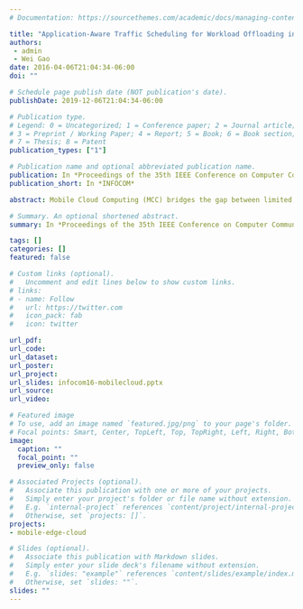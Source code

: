 ```yaml
---
# Documentation: https://sourcethemes.com/academic/docs/managing-content/

title: "Application-Aware Traffic Scheduling for Workload Offloading in Mobile Clouds"
authors: 
 - admin
 - Wei Gao
date: 2016-04-06T21:04:34-06:00
doi: ""

# Schedule page publish date (NOT publication's date).
publishDate: 2019-12-06T21:04:34-06:00

# Publication type.
# Legend: 0 = Uncategorized; 1 = Conference paper; 2 = Journal article;
# 3 = Preprint / Working Paper; 4 = Report; 5 = Book; 6 = Book section;
# 7 = Thesis; 8 = Patent
publication_types: ["1"]

# Publication name and optional abbreviated publication name.
publication: In *Proceedings of the 35th IEEE Conference on Computer Communications (INFOCOM'16)*
publication_short: In *INFOCOM*

abstract: Mobile Cloud Computing (MCC) bridges the gap between limited capabilities of mobile devices and the increasing complexity of mobile applications, by offloading the computational workloads from local devices to the cloud. Current research supports workload offloading through appropriate application partitioning and remote method execution, but generally ignores the impact of wireless network characteristics on such offloading. Wireless data transmissions incurred by remote method execution consume a large amount of additional energy during transmission intervals when the network interface stays in the high-power state, and deferring these transmissions increases the response delay of mobile applications. In this paper, we adaptively balance the tradeoff between energy efficiency and responsiveness of mobile applications by developing application-aware wireless transmission scheduling algorithms. We take both causality and run-time dynamics of application method executions into account when deferring wireless transmissions, so as to minimize the wireless energy cost and satisfy the application delay constraint with respect to the practical system contexts. Systematic evaluations show that our scheme significantly improves the energy efficiency of workload offloading over realistic smartphone applications.

# Summary. An optional shortened abstract.
summary: In *Proceedings of the 35th IEEE Conference on Computer Communications (INFOCOM'16)*

tags: []
categories: []
featured: false

# Custom links (optional).
#   Uncomment and edit lines below to show custom links.
# links:
# - name: Follow
#   url: https://twitter.com
#   icon_pack: fab
#   icon: twitter

url_pdf:
url_code:
url_dataset:
url_poster:
url_project:
url_slides: infocom16-mobilecloud.pptx
url_source:
url_video:

# Featured image
# To use, add an image named `featured.jpg/png` to your page's folder. 
# Focal points: Smart, Center, TopLeft, Top, TopRight, Left, Right, BottomLeft, Bottom, BottomRight.
image:
  caption: ""
  focal_point: ""
  preview_only: false

# Associated Projects (optional).
#   Associate this publication with one or more of your projects.
#   Simply enter your project's folder or file name without extension.
#   E.g. `internal-project` references `content/project/internal-project/index.md`.
#   Otherwise, set `projects: []`.
projects: 
- mobile-edge-cloud

# Slides (optional).
#   Associate this publication with Markdown slides.
#   Simply enter your slide deck's filename without extension.
#   E.g. `slides: "example"` references `content/slides/example/index.md`.
#   Otherwise, set `slides: ""`.
slides: ""
---
```

